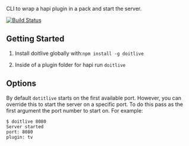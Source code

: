 CLI to wrap a hapi plugin in a pack and start the server.

[![Build Status](https://secure.travis-ci.org/geek/doitlive.svg)](http://travis-ci.org/geek/doitlive)

## Getting Started

1. Install doitlive globally with:`npm install -g doitlive`

2. Inside of a plugin folder for hapi run `doitlive`

## Options

By default `dotitlive` starts on the first available port.  However, you can override this to start the server on a
specific port.  To do this pass as the first argument the port number to start on.  For example:


```
$ doitlive 8080
Server started
port: 8080
plugin: tv
```
